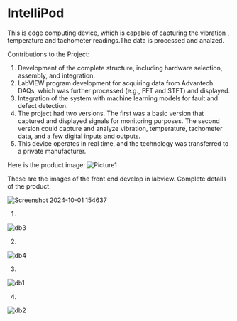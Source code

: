 # IntelliPod
This is edge computing device, which is capable of capturing the vibration , temperature and tachometer readings.The data is processed  and analzed.

Contributions to the Project:
1) Development of the complete structure, including hardware selection, assembly, and integration.
2) LabVIEW program development for acquiring data from Advantech DAQs, which was further processed (e.g., FFT and STFT) and displayed.
3) Integration of the system with machine learning models for fault and defect detection.
4) The project had two versions. The first was a basic version that captured and displayed signals for monitoring purposes. The second version could capture and analyze vibration, temperature, tachometer data, and a few digital inputs and outputs.
5) This device operates in real time, and the technology was transferred to a private manufacturer.

Here is the product image:
![Picture1](https://github.com/user-attachments/assets/b0f4536d-a64c-47c1-a90f-0a7474f19b1a)

These are the images of the front end develop in labview.
Complete details of the product:

![Screenshot 2024-10-01 154637](https://github.com/user-attachments/assets/e86ce2ed-ca69-4cd4-b0f6-07ba4388d5e4)

1) 
![db3](https://github.com/user-attachments/assets/a5d25664-3a23-446a-b554-b891c6765ff1)

2)
![db4](https://github.com/user-attachments/assets/c3e0db4f-29c9-4ee8-b753-aa030ab172f2)

3)
![db1](https://github.com/user-attachments/assets/1fd88124-8bc2-48c0-b18f-31c3029a28d7)

4)
![db2](https://github.com/user-attachments/assets/c64a6e62-5572-4353-866e-d85de7fd842b)
